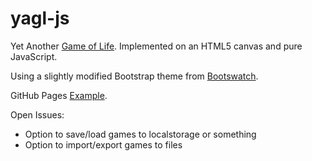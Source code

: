yagl-js
=======

Yet Another [Game of Life](http://en.wikipedia.org/wiki/Conway%27s_Game_of_Life). Implemented on an HTML5 canvas and pure JavaScript.

Using a slightly modified Bootstrap theme from [Bootswatch](http://bootswatch.com/slate/).

GitHub Pages [Example](http://jacob-walker.com/yagl-js).

Open Issues:

* Option to save/load games to localstorage or something
* Option to import/export games to files
